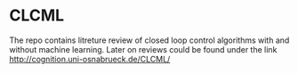 # CLCML
The repo contains litreture review of closed loop control algorithms with and without machine learning. Later on reviews could be found under the link http://cognition.uni-osnabrueck.de/CLCML/
